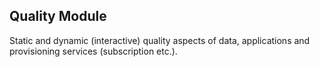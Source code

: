 ## Quality Module

Static and dynamic (interactive) quality aspects of data, applications and provisioning services (subscription etc.).

